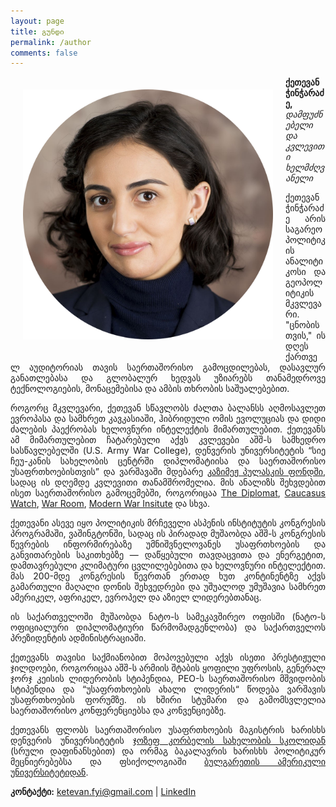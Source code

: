 ```yaml
---
layout: page
title: გუნდი
permalink: /author
comments: false
---
```


<div class="row justify-content-between" align="justify">
<div class="col-md-12">
<!-- <div class="sticky-top sticky-top-80"> -->

<img src="assets/images/ProfReal.png" style="float: left; padding: 20px; width: 400px;"/>


<!-- </div> -->
<!-- </div> -->


<!-- <div class="col-md-8 pr-5"> -->

<p><b>ქეთევან ჭინჭარაძე,</b> <i>დამფუძნებელი და კვლევითი ხელმძღვანელი</i>
<p>
ქეთევან ჭინჭარაძე არის საგარეო პოლიტიკის ანალიტიკოსი და გეოპოლიტიკის მკვლევარი. "ცნობისთვის," ის დღეს ქართველ აუდიტორიას თავის საერთაშორისო გამოცდილებას, დასავლურ განათლებასა და გლობალურ ხედვას უზიარებს თანამედროვე ტექნოლოგიების, მონაცემებისა და ამბის თხრობის საშუალებებით.
<p>
როგორც მკვლევარი, ქეთევან სწავლობს ძალთა ბალანსს აღმოსავლეთ ევროპასა და სამხრეთ კავკასიაში, ჰიბრიდული ომის ევოლუციას და დიდი ძალების პაექრობას ხელოვნური ინტელექტის მიმართულებით. ქეთევანს ამ მიმართულებით ჩატარებული აქვს კვლევები აშშ-ს სამხედრო სასწავლებელში (U.S. Army War College), დენვერის უნივერსიტეტის “სიე ჩეუ-კანის სახელობის ცენტრში დიპლომატიისა და საერთაშორისო უსაფრთხოებისთვის” და ვარშავაში მდებარე <a href="https://pulaski.pl/en/portfolio-items/chincharadze-ketevan-2/">კაზიმეჟ პულასკის ფონდში</a>, სადაც ის დღემდე კვლევითი თანამშრომელია. მის ანალიზს შეხვდებით ისეთ საერთაშორისო გამოცემებში, როგორიცაა <a href="https://thediplomat.com/2024/05/georgias-tacit-pivot-to-china/">The Diplomat</a>, <a href="https://caucasuswatch.de/en/search?s=Ketevan+Chincharadze">Caucasus Watch</a>, <a href="https://warroom.armywarcollege.edu/articles/enduring-impact/">War Room</a>, <a href="https://mwi.westpoint.edu/author/ketevan-chincharadze/">Modern War Insitute</a> და სხვა. 
<p>
ქეთევანი ასევე იყო პოლიტიკის მრჩეველი ასპენის ინსტიტუტის კონგრესის პროგრამაში, ვაშინგტონში, სადაც ის პირადად მუშაობდა აშშ-ს კონგრესის წევრების ინფორმირებაზე უმნიშვნელოვანეს უსაფრთხოების და განვითარების საკითხებზე — დაწყებული თავდაცვითა და ენერგეტით, დამთავრებული კლიმატური ცვლილებებითა და ხელოვნური ინტელექტით. მას 200-მდე კონგრესის წევრთან ერთად ხუთ კონტინენტზე აქვს გამართული მაღალი დონის შეხვედრები და უშუალოდ უმუშავია სამხრეთ ამერიკელ, აფრიკელ, ევროპელ და აზიელ ლიდერებთანაც. 
<p>
ის საქართველოში მუშაობდა ნატო-ს სამეკავშირეო ოფისში (ნატო-ს ოფიციალური დიპლომატიური წარმომადგენლობა) და  საქართველოს პრეზიდენტის ადმინისტრაციაში. 
<p>
ქეთევანს თავისი საქმიანობით მოპოვებული აქვს ისეთი პრესტიჟული ჯილდოები, როგორიცაა აშშ-ს არმიის შტაბის ყოფილი უფროსის, გენერალ ჯორჯ კეისის ლიდერობის სტიპენდია, PEO-ს საერთაშორისო მშვიდობის სტიპენდია და “უსაფრთხოების ახალი ლიდერის“ წოდება ვარშავის უსაფრთხოების ფორუმზე. ის ხშირი სტუმარი და გამომსვლელია საერთაშორისო კონფერენციებსა და კონვენციებზე. 
<p>
ქეთევანს ფლობს საერთაშორისო უსაფრთხოების მაგისტრის ხარისხს დენვერის უნივერსიტეტის <a href="https://korbel.du.edu/alumni">ჯოზეფ კორბელის სახელობის სკოლიდან</a> (სრული დაფინანსებით) და ორმაგ ბაკალავრის ხარისხს პოლიტიკურ მეცნიერებებსა და ფსიქოლოგიაში <a href="https://www.aubg.edu/aubg-today/ketevan-chincharadze-19-my-time-at-aubg-was-truly-transformative/?region=bulgaria">ბულგარეთის ამერიკული უნივერსიტეტიდან</a>.

<p>

<b>კონტაქტი:</b> ketevan.fyi@gmail.com | <a href="https://www.linkedin.com/in/ketevan-chincharadze/">LinkedIn</a>

